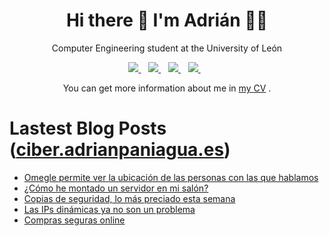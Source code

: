 <h1 align='center'>
  Hi there 👋 I'm Adrián 👨‍💻
</h1>

<p align='center'>
  Computer Engineering student at the University of León
</p>


<p align='center'>
  
  <a href="https://www.linkedin.com/in/adrianpaniagualeon/">
    <img src="https://img.shields.io/badge/linkedin-%230077B5.svg?&style=for-the-badge&logo=linkedin&logoColor=white" />
  </a>&nbsp;&nbsp;
  <a href="https://instagram.com/paniagua_leon">
    <img src="https://img.shields.io/badge/instagram-%23E4405F.svg?&style=for-the-badge&logo=instagram&logoColor=white" />        
  </a>&nbsp;&nbsp;
   <a href="https://telegram.me/APLEONI">
    <img src="https://img.shields.io/badge/Telegram-2CA5E0?style=for-the-badge&logo=telegram&logoColor=white"/>        
  </a>&nbsp;&nbsp;
  <a href="mailto:github@adrianpaniagua.es">
    <img src="https://img.shields.io/badge/Gmail-D14836?style=for-the-badge&logo=gmail&logoColor=white"/>        
  </a>&nbsp;&nbsp;
</p>
<p align='center'> You can get more information about me in <a href="https://cv.adrianpaniagua.es">my CV</a> .</p>

# Lastest Blog Posts ([ciber.adrianpaniagua.es](https://ciber.adrianpaniagua.es))
<!-- BLOG-POST-LIST:START -->
- [Omegle permite ver la ubicación de las personas con las que hablamos](https://ciber.adrianpaniagua.es/post/645920892123332608)
- [¿Cómo he montado un servidor en mi salón?](https://ciber.adrianpaniagua.es/post/645844297554542592)
- [Copias de seguridad, lo más preciado esta semana](https://ciber.adrianpaniagua.es/post/645626970565214208)
- [Las IPs dinámicas ya no son un problema](https://ciber.adrianpaniagua.es/post/645210791110443008)
- [Compras seguras online](https://ciber.adrianpaniagua.es/post/636933108543946752)
<!-- BLOG-POST-LIST:END -->
